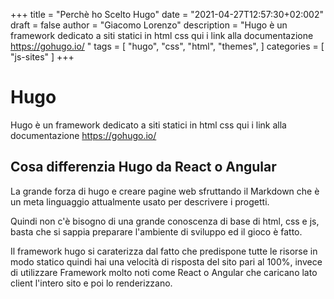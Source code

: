 +++
title = "Perchè ho Scelto Hugo"
date = "2021-04-27T12:57:30+02:002"
draft = false
author = "Giacomo Lorenzo"
description = "Hugo è un framework dedicato a siti statici in html css qui i link alla documentazione https://gohugo.io/ "
tags = [
    "hugo",
    "css",
    "html",
    "themes",
]
categories = [
    "js-sites"
]
+++

# Hugo

Hugo è un framework dedicato a siti statici in html css qui i link alla documentazione https://gohugo.io/ 

## Cosa differenzia Hugo da React o Angular

La grande forza di hugo e creare pagine web sfruttando il Markdown che è un meta linguaggio attualmente usato per descrivere i progetti.

Quindi non c'è bisogno di una grande conoscenza di base di html, css e js, basta che si sappia preparare l'ambiente di sviluppo ed il gioco è fatto.

Il framework hugo si caraterizza dal fatto che predispone tutte le risorse in modo statico quindi hai una velocità di risposta del sito pari al 100%, invece di utilizzare Framework molto noti come React o Angular che caricano lato client l'intero sito e poi lo renderizzano.


